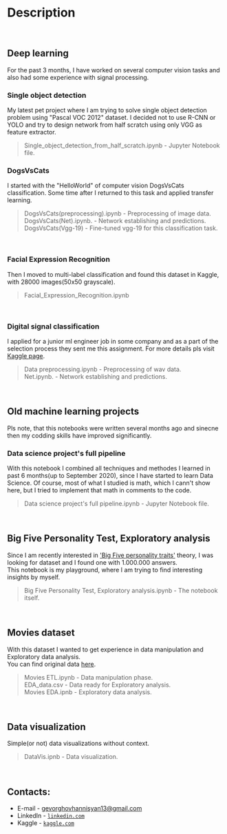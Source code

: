# <b>Description</b>

<br>

## <b>Deep learning</b>

For the past 3 months, I have worked on several computer vision tasks and also had some experience with signal processing.

### Single object detection

My latest pet project where I am trying to solve single object detection problem using "Pascal VOC 2012" dataset.
I decided not to use R-CNN or YOLO and try to design network from half scratch using only VGG as feature extractor.<br>

> Single_object_detection_from_half_scratch.ipynb - Jupyter Notebook file.<br>

### DogsVsCats

I started with the "HelloWorld" of computer vision DogsVsCats classification. Some time after I returned to this task and applied transfer learning.

> DogsVsCats(preprocessing).ipynb - Preprocessing of image data.<br>
> DogsVsCats(Net).ipynb. - Network establishing and predictions.<br>
> DogsVsCats(Vgg-19) - Fine-tuned vgg-19 for this classification task.<br>

<br>

### Facial Expression Recognition

Then I moved to multi-label classification and found this dataset in Kaggle, with 28000 images(50x50 grayscale).

> Facial_Expression_Recognition.ipynb

<br>

### Digital signal classification

I applied for a junior ml engineer job in some company and as a part of the selection process they sent me this assignment. For more details pls visit [Kaggle page](https://www.kaggle.com/c/freesound-audio-tagging-2019).

> Data preprocessing.ipynb - Preprocessing of wav data.<br>
> Net.ipynb. - Network establishing and predictions.

<br>

## <b>Old machine learning projects</b>

Pls note, that this notebooks were written several months ago and sinecne then my codding skills have improved significantly.

### Data science project's full pipeline

With this notebook I combined all techniques and methodes I learned in past 6 months(up to September 2020), since I have started to learn Data Science. Of course, most of what I studied is math, which I cann't show here, but I tried to implement that math in comments to the code.

> Data science project's full pipeline.ipynb - Jupyter Notebook file.

<br>

## Big Five Personality Test, Exploratory analysis

Since I am recently interested in ['Big Five personality traits'](https://en.wikipedia.org/wiki/Big_Five_personality_traits) theory, 
I was looking for dataset and I found one with 1.000.000 answers.<br>
This notebook is my playground, where I am trying to find interesting insights by myself.

> Big Five Personality Test, Exploratory analysis.ipynb - The notebook itself.

<br>

## Movies dataset

With this dataset I wanted to get experience in data manipulation and Exploratory data analysis.<br>
You can find original data [here](https://www.kaggle.com/rounakbanik/the-movies-dataset).

> Movies ETL.ipynb - Data manipulation phase.<br>
> EDA_data.csv - Data ready for Exploratory analysis.<br>
> Movies EDA.ipnb - Exploratory data analysis.<br>

<br>

## Data visualization

Simple(or not) data visualizations without context.

> DataVis.ipnb - Data visualization.

<br>

## Contacts:

- E-mail - gevorghovhannisyan13@gmail.com
- LinkedIn - <a href="https://www.linkedin.com/in/gevorghovhannisyan/" target="_blank">`linkedin.com`</a> 
- Kaggle - <a href="https://www.kaggle.com/gevorghovhannisyan" target="_blank">`kaggle.com`</a>
